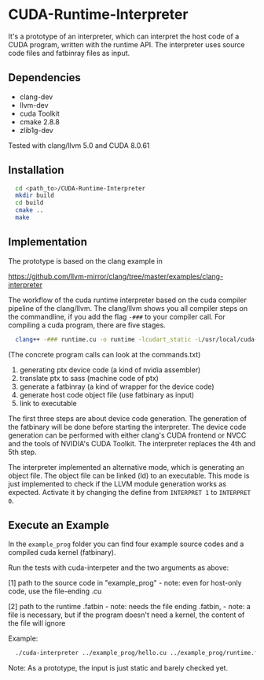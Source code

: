 # CUDA-Runtime-Interpreter
It's a prototype of an interpreter, which can interpret the host code of a CUDA program, written with the runtime API. The interpreter uses source code files and fatbinray files as input.

## Dependencies
- clang-dev
- llvm-dev
- cuda Toolkit
- cmake 2.8.8
- zlib1g-dev

Tested with clang/llvm 5.0 and CUDA 8.0.61

## Installation
```bash
  cd <path_to>/CUDA-Runtime-Interpreter
  mkdir build
  cd build
  cmake ..
  make
```

## Implementation
The prototype is based on the clang example in

https://github.com/llvm-mirror/clang/tree/master/examples/clang-interpreter

The workflow of the cuda runtime interpreter based on the cuda compiler pipeline of the clang/llvm. The clang/llvm shows you all compiler steps on the commandline, if you add the flag `-###` to your compiler call. For compiling a cuda program, there are five stages.

```bash
  clang++ -### runtime.cu -o runtime -lcudart_static -L/usr/local/cuda-8.0/lib64 -ldl -lrt -pthread
```
(The concrete program calls can look at the commands.txt) 

1. generating ptx device code (a kind of nvidia assembler)
2. translate ptx to sass (machine code of ptx)
3. generate a fatbinray (a kind of wrapper for the device code)
4. generate host code object file (use fatbinary as input)
5. link to executable

The first three steps are about device code generation. The generation of the fatbinary will be done before starting the interpreter. The device code generation can be performed with either clang's CUDA frontend or NVCC and the tools of NVIDIA's CUDA Toolkit. The interpreter replaces the 4th and 5th step.

The interpreter implemented an alternative mode, which is generating an object file. The object file can be linked (ld) to an executable. This mode is just implemented to check if the LLVM module generation works as expected. Activate it by changing the define from `INTERPRET 1` to `INTERPRET 0`.

## Execute an Example
In the `example_prog` folder you can find four example source codes and a compiled cuda kernel (fatbinary).

Run the tests with cuda-interpeter and the two arguments as above:

 [1] path to the source code in "example_prog"
     - note: even for host-only code, use the file-ending .cu
     
 [2] path to the runtime .fatbin
     - note: needs the file ending .fatbin, 
     - note: a file is necessary, but if the program doesn't need a kernel, the content of the file will ignore

Example:
```bash
  ./cuda-interpreter ../example_prog/hello.cu ../example_prog/runtime.fatbin
```

Note: As a prototype, the input is just static and barely checked yet.
